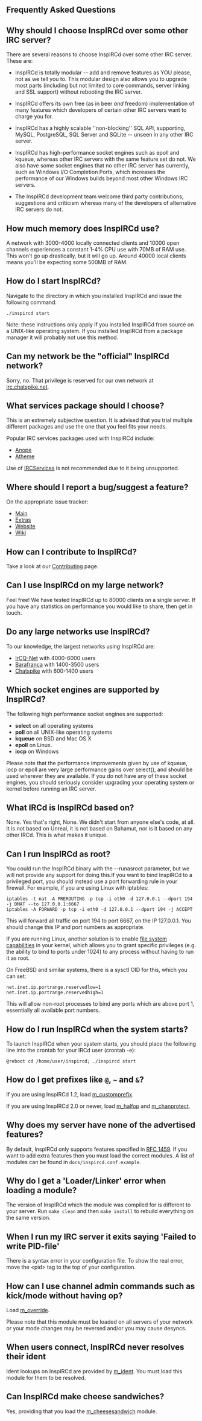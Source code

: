 Frequently Asked Questions
--------------------------

Why should I choose InspIRCd over some other IRC server?
--------------------------------------------------------

There are several reasons to choose InspIRCd over some other IRC server. These are:

* InspIRCd is totally modular -- add and remove features as YOU please, not as we tell you to. This modular design also allows you to upgrade most parts (including but not limited to core commands, server linking and SSL support) without rebooting the IRC server.

* InspIRCd offers its own free (as in beer *and* freedom) implementation of many features which developers of certain other IRC servers want to charge you for.

* InspIRCd has a highly scalable ''non-blocking'' SQL API, supporting, MySQL, PostgreSQL, SQL Server and SQLite -- unseen in any other IRC server.

* InspIRCd has high-performance socket engines such as epoll and kqueue, whereas other IRC servers with the same feature set do not. We also have some socket engines that no other IRC server has currently, such as Windows I/O Completion Ports, which increases the performance of our Windows builds beyond most other Windows IRC servers.

* The InspIRCd development team welcome third party contributions, suggestions and criticism whereas many of the developers of alternative IRC servers do not.

How much memory does InspIRCd use?
----------------------------------

A network with 3000-4000 locally connected clients and 10000 open channels experiences a constant 1-4% CPU use with 70MB of RAM use. This won't go up drastically, but it will go up. Around 40000 local clients means you'll be expecting some 500MB of RAM.

How do I start InspIRCd?
------------------------

Navigate to the directory in which you installed InspIRCd and issue the following command:

    ./inspircd start

Note: these instructions only apply if you installed InspIRCd from source on a UNIX-like operating system. If you installed InspIRCd from a package manager it will probably not use this method.

Can my network be the "official" InspIRCd network?
--------------------------------------------------

Sorry, no. That privilege is reserved for our own network at [irc.chatspike.net](irc://irc.chatspike.net/).

What services package should I choose?
--------------------------------------

This is an extremely subjective question. It is advised that you trial multiple different packages and use the one that you feel fits your needs.

Popular IRC services packages used with InspIRCd include:

* [Anope](http://www.anope.org/)
* [Atheme](http://www.atheme.net/)

Use of [IRCServices](http://achurch.org/services/) is not recommended due to it being unsupported.

Where should I report a bug/suggest a feature?
----------------------------------------------

On the appropriate issue tracker:

* [Main](https://github.com/inspircd/inspircd/issues)
* [Extras](https://github.com/inspircd/inspircd-extras/issues)
* [Website](https://github.com/inspircd/inspircd.github.com/issues)
* [Wiki](https://github.com/inspircd/wiki/issues)

How can I contribute to InspIRCd?
---------------------------------

Take a look at our [Contributing](https://github.com/inspircd/wiki/blob/master/Contributing.md) page.


Can I use InspIRCd on my large network?
---------------------------------------

Feel free! We have tested InspIRCd up to 80000 clients on a single server. If you have any statistics on performance you would like to share, then get in touch.

Do any large networks use InspIRCd?
-----------------------------------

To our knowledge, the largest networks using InspIRCd are:

* [IrCQ-Net](irc://irc.icq.com/) with 4000-6000 users
* [Barafranca](irc://irc.barafranca.com/) with 1400-3500 users
* [Chatspike](irc://irc.chatspike.net) with 600-1400 users

Which socket engines are supported by InspIRCd?
-----------------------------------------------

The following high performance socket engines are supported:

* **select** on all operating systems
* **poll** on all UNIX-like operating systems
* **kqueue** on BSD and Mac OS X
* **epoll** on Linux.
* **iocp** on Windows

Please note that the performance improvements given by use of kqueue, iocp or epoll are very large performance gains over select(), and should be used wherever they are available. If you do not have any of these socket engines, you should seriously consider upgrading your operating system or kernel before running an IRC server.

What IRCd is InspIRCd based on?
-------------------------------

None. Yes that's right, None. We didn't start from anyone else's code, at all. It is not based on Unreal, it is not based on Bahamut, nor is it based on any other IRCd. This is what makes it unique.

Can I run InspIRCd as root?
---------------------------

You could run the InspIRCd binary with the --runasroot parameter, but we will not provide any support for doing this.If you want to bind InspIRCd to a privileged port, you should instead use a port forwarding rule in your firewall. For example, if you are using Linux with iptables:

    iptables -t nat -A PREROUTING -p tcp -i eth0 -d 127.0.0.1 --dport 194 -j DNAT --to 127.0.0.1:6667
    iptables -A FORWARD -p tcp -i eth0 -d 127.0.0.1 --dport 194 -j ACCEPT

This will forward all traffic on port 194 to port 6667, on the IP 127.0.0.1. You should change this IP and port numbers as appropriate.

If you are running Linux, another solution is to enable [file system capabilities](http://www.friedhoff.org/fscaps.html) in your kernel, which allows you to grant specific privileges (e.g. the ability to bind to ports under 1024) to any process without having to run it as root.

On FreeBSD and similar systems, there is a sysctl OID for this, which you can set:

    net.inet.ip.portrange.reservedlow=1
    net.inet.ip.portrange.reservedhigh=1

This will allow non-root processes to bind any ports which are above port 1, essentially all available port numbers.

How do I run InspIRCd when the system starts?
---------------------------------------------

To launch InspIRCd when your system starts, you should place the following line into the crontab for your IRCd user (crontab -e):

    @reboot cd /home/user/inspircd; ./inspircd start

How do I get prefixes like `@`, `~` and `&`?
-------------------------------------------

If you are using InspIRCd 1.2, load [m_customprefix](https://github.com/inspircd/wiki/blob/master/Modules/customprefix.md).

If you are using InspIRCd 2.0 or newer, load [m_halfop](https://github.com/inspircd/wiki/blob/master/Modules/halfop.md) and [m_chanprotect](https://github.com/inspircd/wiki/blob/master/Modules/halfop.md).

Why does my server have none of the advertised features?
--------------------------------------------------------

By default, InspIRCd only supports features specified in [RFC 1459](http://tools.ietf.org/html/rfc1459). If you want to add extra features then you must load the correct modules. A list of modules can be found in `docs/inspircd.conf.example`.

Why do I get a 'Loader/Linker' error when loading a module?
-----------------------------------------------------------

The version of InspIRCd which the module was compiled for is different to your server. Run `make clean` and then `make install` to rebuild everything on the same version.

When I run my IRC server it exits saying 'Failed to write PID-file'
-------------------------------------------------------------------

There is a syntax error in your configuration file. To show the real error, move the \<pid\> tag to the top of your configuration.

How can I use channel admin commands such as kick/mode without having op?
-------------------------------------------------------------------------

Load [m_override](https://github.com/inspircd/wiki/blob/master/Modules/override.md).

Please note that this module must be loaded on all servers of your network or your mode changes may be reversed and/or you may cause desyncs.

When users connect, InspIRCd never resolves their ident
-------------------------------------------------------

Ident lookups on InspIRCd are provided by [m_ident](https://github.com/inspircd/wiki/blob/master/Modules/ident.md). You must load this module for them to be resolved.

Can InspIRCd make cheese sandwiches?
------------------------------------

Yes, providing that you load the [m_cheesesandwich](https://github.com/inspircd/wiki/blob/master/Modules/m_cheesesandwich.md) module.